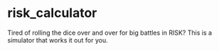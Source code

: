 # risk_calculator

Tired of rolling the dice over and over for big battles in RISK? This is a simulator that works it out for you.